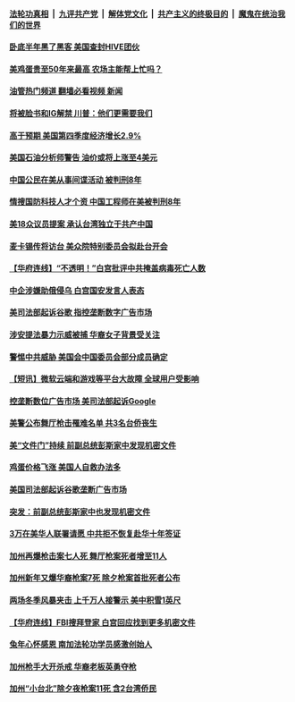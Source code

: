####  [法轮功真相](../../../../basic/blob/master/README.md?t=01271212) &nbsp;|&nbsp; [九评共产党](../../../../9ping.md/blob/master/README.md?t=01271212) &nbsp;|&nbsp; [解体党文化](../../../../jtdwh.md/blob/master/README.md?t=01271212)  &nbsp;|&nbsp; [共产主义的终极目的](../../../../gczydzjmd.md/blob/master/README.md?t=01271212) &nbsp;|&nbsp; [魔鬼在统治我们的世界](../../../../mgztzwmdsj.md/blob/master/README.md?t=01271212) 

#### [卧底半年黑了黑客 美国查封HIVE团伙](../pages/prog203/a103635780.md?t=01271212) 

#### [美鸡蛋贵至50年来最高 农场主能帮上忙吗？](../pages/prog203/a103635787.md?t=01271212) 

#### [油管热门频道 翻墙必看视频 新闻](http://129.146.143.75:81/youtube.html?01271212)

#### [将被脸书和IG解禁 川普：他们更需要我们](../pages/prog203/a103635783.md?t=01271212) 

#### [高于预期 美国第四季度经济增长2.9%](../pages/prog203/a103635769.md?t=01271212) 

#### [美国石油分析师警告 油价或将上涨至4美元](../pages/prog203/a103635647.md?t=01271212) 

#### [中国公民在美从事间谍活动 被判刑8年](../pages/prog203/a103635453.md?t=01271212) 

#### [情搜国防科技人才个资 中国工程师在美被判刑8年](../pages/prog203/a103635252.md?t=01271212) 

#### [美18众议员提案 承认台湾独立于共产中国](../pages/prog203/a103635240.md?t=01271212) 

#### [麦卡锡传将访台 美众院特别委员会拟赴台开会](../pages/prog203/a103635234.md?t=01271212) 

#### [【华府连线】“不透明！”白宫批评中共掩盖病毒死亡人数](../pages/prog203/a103635146.md?t=01271212) 

#### [中企涉嫌助俄侵乌 白宫国安发言人表态](../pages/prog203/a103634994.md?t=01271212) 

#### [美司法部起诉谷歌 指控垄断数字广告市场](../pages/prog203/a103634995.md?t=01271212) 

#### [涉安提法暴力示威被捕 华裔女子背景受关注](../pages/prog203/a103634791.md?t=01271212) 

#### [警惕中共威胁 美国会中国委员会部分成员确定](../pages/prog203/a103634790.md?t=01271212) 

#### [【短讯】微软云端和游戏等平台大故障 全球用户受影响](../pages/prog203/a103634793.md?t=01271212) 

#### [控垄断数位广告市场 美司法部起诉Google](../pages/prog203/a103634463.md?t=01271212) 

#### [美警公布舞厅枪击罹难名单 共3名台侨丧生](../pages/prog203/a103634297.md?t=01271212) 

#### [美“文件门”持续 前副总统彭斯家中发现机密文件](../pages/prog203/a103634129.md?t=01271212) 

#### [鸡蛋价格飞涨 美国人自救办法多](../pages/prog203/a103634136.md?t=01271212) 

#### [美国司法部起诉谷歌垄断广告市场](../pages/prog203/a103634007.md?t=01271212) 

#### [突发：前副总统彭斯家中也发现机密文件](../pages/prog203/a103633993.md?t=01271212) 

#### [3万在美华人联署请愿 中共拒不恢复赴华十年签证](../pages/prog203/a103633957.md?t=01271212) 

#### [加州再爆枪击案七人死 舞厅枪案死者增至11人](../pages/prog203/a103633911.md?t=01271212) 

#### [加州新年又爆华裔枪案7死 除夕枪案首批死者公布](../pages/prog203/a103633814.md?t=01271212) 


#### [两场冬季风暴夹击 上千万人接警示 美中积雪1英尺](../pages/prog203/a103633217.md?t=01271212) 

#### [【华府连线】FBI搜拜登家 白宫回应找到更多机密文件](../pages/prog203/a103633218.md?t=01271212) 

#### [兔年心怀感恩 南加法轮功学员感激创始人](../pages/prog203/a103633235.md?t=01271212) 

#### [加州枪手大开杀戒 华裔老板英勇夺枪](../pages/prog203/a103633215.md?t=01271212) 

#### [加州“小台北”除夕夜枪案11死 含2台湾侨民](../pages/prog203/a103633197.md?t=01271212) 

<img src='http://gfw-breaker.win/goodnews/indexes/prog203.md' width='0px' height='0px'/>
